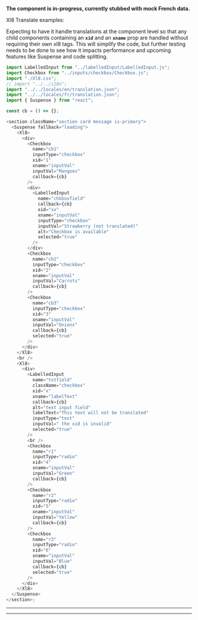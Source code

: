 <!--
 All GTAS code is Copyright 2016, The Department of Homeland Security (DHS), U.S. Customs and Border Protection (CBP).

 Please see license.txt for details.
-->

**The component is in-progress, currently stubbed with mock French data.**

Xl8 Translate examples:

Expecting to have it handle translations at the component level so that any child components containing an **`xid`** and an **`xname`** prop are handled without requiring their own xl8 tags. This will simplify the code, but further testing needs to be done to see how it impacts performance and upcoming features like Suspense and code splitting.

```js
import LabelledInput from "../labelledInput/LabelledInput.js";
import Checkbox from "../inputs/checkbox/Checkbox.js";
import "./Xl8.css";
// import "../../i18n";
import "../../locales/en/translation.json";
import "../../locales/fr/translation.json";
import { Suspense } from "react";

const cb = () => {};

<section className="section card message is-primary">
  <Suspense fallback="loading">
    <Xl8>
      <div>
        <Checkbox
          name="cb1"
          inputType="checkbox"
          xid="1"
          xname="inputVal"
          inputVal="Mangoes"
          callback={cb}
        />
        <div>
          <LabelledInput
            name="chkboxfield"
            callback={cb}
            xid="xx"
            xname="inputVal"
            inputType="checkbox"
            inputVal="Strawberry (not translated)"
            alt="Checkbox is available"
            selected="true"
          />
        </div>
        <Checkbox
          name="cb2"
          inputType="checkbox"
          xid="2"
          xname="inputVal"
          inputVal="Carrots"
          callback={cb}
        />
        <Checkbox
          name="cb3"
          inputType="checkbox"
          xid="3"
          xname="inputVal"
          inputVal="Onions"
          callback={cb}
          selected="true"
        />
      </div>
    </Xl8>
    <br />
    <Xl8>
      <div>
        <LabelledInput
          name="txtfield"
          className="checkbox"
          xid="x"
          xname="labelText"
          callback={cb}
          alt="text input field"
          labelText="This text will not be translated"
          inputType="text"
          inputVal=" the xid is invalid"
          selected="true"
        />
        <br />
        <Checkbox
          name="r1"
          inputType="radio"
          xid="4"
          xname="inputVal"
          inputVal="Green"
          callback={cb}
        />
        <Checkbox
          name="r2"
          inputType="radio"
          xid="5"
          xname="inputVal"
          inputVal="Yellow"
          callback={cb}
        />
        <Checkbox
          name="r3"
          inputType="radio"
          xid="6"
          xname="inputVal"
          inputVal="Blue"
          callback={cb}
          selected="true"
        />
      </div>
    </Xl8>
  </Suspense>
</section>;
```

---

---
